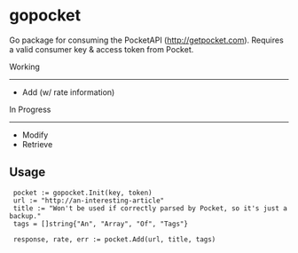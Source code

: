 gopocket
=============

Go package for consuming the PocketAPI (http://getpocket.com).  Requires a valid consumer key & access token from Pocket.

Working
_______
* Add (w/ rate information)

In Progress
_______
* Modify
* Retrieve

Usage
-------
     pocket := gopocket.Init(key, token)
     url := "http://an-interesting-article"
     title := "Won't be used if correctly parsed by Pocket, so it's just a backup."
     tags = []string{"An", "Array", "Of", "Tags"}

     response, rate, err := pocket.Add(url, title, tags)